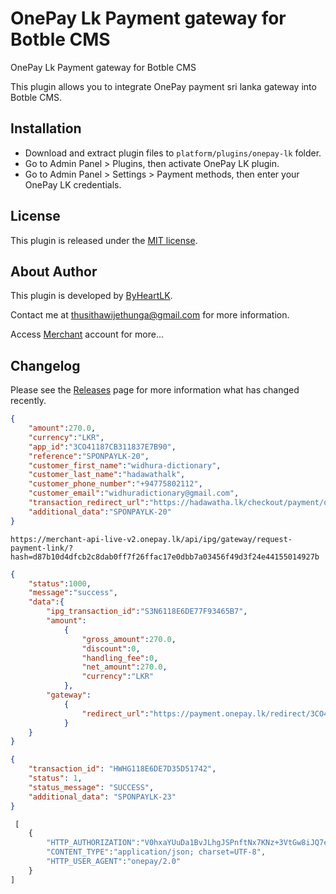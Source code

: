 # OnePay Lk Payment gateway for Botble CMS

OnePay Lk Payment gateway for Botble CMS

This  plugin allows you to integrate OnePay payment sri lanka gateway into Botble CMS.

## Installation

- Download and extract plugin files to `platform/plugins/onepay-lk` folder.
- Go to Admin Panel > Plugins, then activate OnePay LK plugin.
- Go to Admin Panel > Settings > Payment methods, then enter your OnePay LK credentials.

## License

This plugin is released under the [MIT license](LICENSE).

## About Author

This plugin is developed by [ByHeartLK](https://github.com/thusithawijethunga/onepay-lk-botble-cms/).

Contact me at [thusithawijethunga@gmail.com](mailto:thusithawijethunga@gmail.com) for more information.

Access [Merchant](https://merchant-v2.onepay.lk/) account for more...

## Changelog

Please see the [Releases](../../releases) page for more information what has changed recently.


```json
{
    "amount":270.0,
    "currency":"LKR",
    "app_id":"3CO41187CB311837E7B90",
    "reference":"SPONPAYLK-20",
    "customer_first_name":"widhura-dictionary",
    "customer_last_name":"hadawathalk",
    "customer_phone_number":"+94775802112",
    "customer_email":"widhuradictionary@gmail.com",
    "transaction_redirect_url":"https://hadawatha.lk/checkout/payment/onepay/payment-success",
    "additional_data":"SPONPAYLK-20"
} 
```

`https://merchant-api-live-v2.onepay.lk/api/ipg/gateway/request-payment-link/?hash=d87b10d4dfcb2c8dab0ff7f26ffac17e0dbb7a03456f49d3f24e44155014927b`

```json
{
    "status":1000,
    "message":"success",
    "data":{
        "ipg_transaction_id":"S3N6118E6DE77F93465B7",
        "amount":
            {
                "gross_amount":270.0,
                "discount":0,
                "handling_fee":0,
                "net_amount":270.0,
                "currency":"LKR"
            },
        "gateway":
            {
                "redirect_url":"https://payment.onepay.lk/redirect/3CO41187CB311837E7B90/S3N6118E6DE77F93465B7/c69d0268893731c86af59ef5d4cf82051cdbdcf82521591cc836df9e71f0f968"
            }
    }
} 
```

<!-- This is sample code for read response for after each transaction. you need to host this file in your server and provide us url in our portal (callback url) -->

<!-- Sample response -> {'transaction_id': 'E2D51187B9A137DB7E867', 'pl_ref_no': '', 'status': 1, 'status_message': 'SUCCESS'} -->

```json
{
    "transaction_id": "HWHG118E6DE7D35D51742", 
    "status": 1, 
    "status_message": "SUCCESS", 
    "additional_data": "SPONPAYLK-23"
}
```

```php
 [
    {
        "HTTP_AUTHORIZATION":"V0hxaYUuDa1BvJLhgJSPnftNx7KNz+3VtGw8iJQ7euo=",
        "CONTENT_TYPE":"application/json; charset=UTF-8",
        "HTTP_USER_AGENT":"onepay/2.0"
    }
]
```